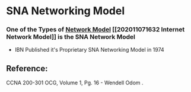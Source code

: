 # SNA Networking Model

### One of the Types of [Network Model](untitled-6.md) \[\[202011071632 Internet Network Model\]\] is the SNA Network Model

* IBN Published it's Proprietary SNA Networking Model in 1974

## Reference:

CCNA 200-301 OCG, Volume 1, Pg. 16 - Wendell Odom .

